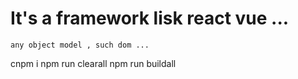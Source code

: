 # It's a framework lisk react vue ...

    any object model , such dom ...


cnpm i
npm run clearall
npm run buildall